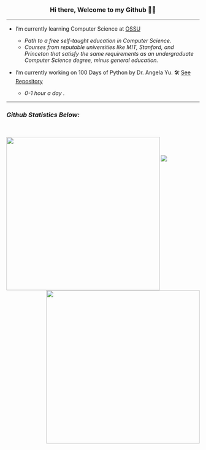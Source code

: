 ### <div align="center">Hi there, Welcome to my Github 👋🏼</div>

---
* I’m currently learning Computer Science at [OSSU](https://github.com/ossu)
    - <i>Path to a free self-taught education in Computer Science.
    - Courses from reputable universities like MIT, Stanford, and Princeton that satisfy the same requirements as an undergraduate Computer Science degree, minus general education.</i>

* I’m currently working on 100 Days of Python by Dr. Angela Yu. 🛠 [See Repository](https://github.com/tru-izo/100-day-python)
    - <i>0-1 hour a day .

---

### Github Statistics Below:
<br />

[<img align="left" width="400" src="https://github-readme-stats.vercel.app/api?username=tru-izo&show_icons=true"/>](https://github.com/tru-izo/)
[<img align="right" width="400" src="https://github-readme-stats.vercel.app/api/top-langs/?username=tru-izo&layout=compact"/>](https://github.com/tru-izo/github-readme-stats)


<br />
<br />
<p align="left">
  <a href="https://komarev.com/ghpvc/?username=tru-izo&color=brightgreen">
    <img align="center" src="https://komarev.com/ghpvc/?username=tru-izo&color=brightgreen">
  </a>
</p>
  
